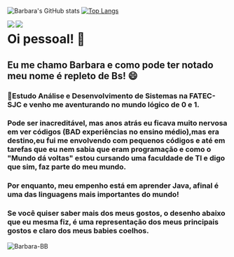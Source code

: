 ![Barbara's GitHub stats](https://github-readme-stats.vercel.app/api?username=Barbara-BB&show_icons=true&theme=radical)
[![Top Langs](https://github-readme-stats.vercel.app/api/top-langs/?username=Barbara-BB&theme=radical&layout=compact)](https://github.com/Barbara-BB/github-readme-stats)





<a target="_blank" href="mailto:barbarabidetti@gmail.com">
  <img align="left"  src="https://img.shields.io/badge/Gmail-D14836?style=for-the-badge&logo=gmail&logoColor=white" />
</a>

<a target="_blank" href="https://www.linkedin.com/in/barbara-bidetti-bb910a1b3?lipi=urn%3Ali%3Apage%3Ad_flagship3_profile_view_base_contact_details%3Bf5p2aZNDQFWDZTzVPmd65A%3D%3D">
  <img align="left"  src="https://img.shields.io/badge/LinkedIn-0077B5?style=for-the-badge&logo=linkedin&logoColor=white" />
</a>


# Oi pessoal! 👋
## Eu me chamo Barbara e como pode ter notado meu nome é repleto de Bs! 😄 
### 🌱Estudo Análise e Desenvolvimento de Sistemas na FATEC-SJC e venho me aventurando no mundo lógico de 0 e 1.
### Pode ser inacreditável, mas anos atrás eu ficava muito nervosa em ver códigos (BAD experiências no ensino médio),mas era destino,eu fui me envolvendo com pequenos códigos e até em tarefas que eu nem sabia que eram programação e como o "Mundo dá voltas" estou cursando uma faculdade de TI e digo que sim, faz parte do meu mundo.
### Por enquanto, meu empenho está em aprender Java, afinal é uma das linguagens mais importantes do mundo!
### Se você quiser saber mais dos meus gostos, o desenho abaixo que eu mesma fiz, é uma representação dos meus principais gostos e claro dos meus babies coelhos.


![Barbara-BB](https://github.com/Barbara-BB/Barbara-BB/blob/main/Barbara-BB.png)


<!--
**Barbara-BB/Barbara-BB** is a ✨ _special_ ✨ repository because its `README.md` (this file) appears on your GitHub profile.

Here are some ideas to get you started:

- 🔭 I’m currently working on ...
- 🌱 I’m currently learning ...
- 👯 I’m looking to collaborate on ...
- 🤔 I’m looking for help with ...
- 💬 Ask me about ...
- 📫 How to reach me: ...
- 😄 Pronouns: ...
- ⚡ Fun fact: ...
-->
